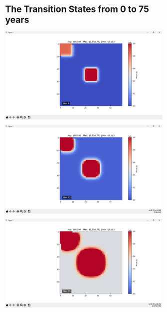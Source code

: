 # The Transition States from 0 to 75 years

![alt text](image.png)

![alt text](image-1.png)

![alt text](image-2.png)
